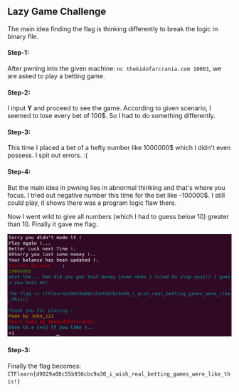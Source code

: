 ## Lazy Game Challenge
The main idea finding the flag is thinking differently to break the logic in binary file.

#### Step-1:
After pwning into the given machine: `nc thekidofarcrania.com 10001`, we are asked to play a betting game.

#### Step-2:
I input <strong>Y</strong> and proceed to see the game. According to given scenario, I seemed to lose every bet of 100$. So I had to do something differently.

#### Step-3:
This time I placed a bet of a hefty number like 1000000$ which I didn't even possess. I spit out errors. :(

#### Step-4:
But the main idea in pwning lies in abnormal thinking and that's where you focus. I tried out negative number this time for the bet like -100000$. I still could play, it shows there was a program logic flaw there.

Now I went wild to give all numbers (which I had to guess below 10) greater than 10. Finally it gave me flag.

<img src="Flag.png">

#### Step-3:
Finally the flag becomes:
`CTFlearn{d9029a08c55b936cbc9a30_i_wish_real_betting_games_were_like_this!}`
